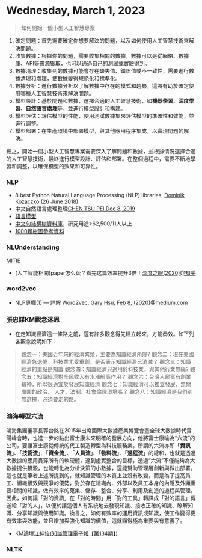 # Wednesday, March 1, 2023

> 如何開始一個小型人工智慧專案

1. 確定問題：首先需要確定你想要解決的問題，以及如何使用人工智慧技術來解決問題。
2. 收集數據：根據你的問題，需要收集相關的數據，數據可以是從網絡、數據庫、API等來源獲取，也可以通過自己的測試或實驗得到。
3. 數據清理：收集到的數據可能會存在缺失值、錯誤值或不一致性，需要進行數據清理和處理，使數據變得規範化和標準化。
4. 數據分析：進行數據分析以了解數據中存在的模式和趨勢，這將有助於確定使用哪種人工智慧技術來解決問題。
5. 模型設計：基於問題和數據，選擇合適的人工智慧技術，如**機器學習**、**深度學習**、**自然語言處理**等，並進行模型設計和構建。
6. 模型評估：評估模型的性能，使用測試數據集來評估模型的準確性和效能，並進行調整。
7. 模型部署：在生產環境中部署模型，與其他應用程序集成，以實現問題的解決。

總之，開始一個小型人工智慧專案需要深入了解問題和數據，並根據情況選擇合適的人工智慧技術，最終進行模型設計、評估和部署。在整個過程中，需要不斷地學習和調整，以確保模型的效果和可靠性。

### NLP

- 8 best Python Natural Language Processing (NLP) libraries, [Dominik Kozaczko (26 June 2018)](https://sunscrapers.com/blog/8-best-python-natural-language-processing-nlp/)
- 中文自然語言處理整理[CHEN TSU PEI Dec 8, 2019](https://medium.com/nlp-tsupei/從零開始學習自然語言處理-a729bccecda)
- [語言模型](https://ckip.iis.sinica.edu.tw/project/language_model)
- [中文句結構樹資料庫](https://iptt.sinica.edu.tw/shares/431)，研究用途>62,500/11人以上
- [1000顆樹圖參考資料](http://treebank.sinica.edu.tw/)

### NLUnderstanding

[MITIE](https://github.com/mit-nlp/MITIE)

- (人工智能相關)paper怎么读？看完这篇效率提升3倍！[深度之眼(2020)@知乎](https://zhuanlan.zhihu.com/p/315578622)

### word2vec

- NLP專欄(1) — 詳解 Word2vec, [Gary Hsu, Feb 8, (2020)@medium.com](https://sfhsu29.medium.com/nlp專欄-1-淺談word2vec-3775c7f7d5ba)

### 張忠謀KM觀念迷思
- 在走知識經濟這一條路之前，還有許多觀念得先建立起來，方能奏效。如下列各觀念說明如下：

> 觀念一：美國近年來的經濟繁榮，主要為知識經濟所賜? 
觀念二：現在美國經濟急退燒，科技業尤受重創，是否表示知識經濟已消滅？ 
觀念三：知識經濟的重點是知識
觀念四：知識經濟只適用於科技業，與其他行業無緣? 
觀念五：知識經濟對全民收入有水漲船高作用？
觀念六：台灣人民富有創業精神，所以很適宜於發展知識經濟
觀念七：知識經濟可以獨立發展，無關周圍的政治、 人才、法制、社會倫理環境嗎？
觀念八：知識經濟是我們別無選擇，必須要走的路。

### 鴻海轉型六流

鴻海集團董事長郭台銘在2015年出席國際大數據產業博覽會暨全球大數據時代貴陽峰會時，也進一步的點出富士康未來明確的發展方向，他將富士康喻為“六流”的公司，要讓富士康從傳統的代工製造轉型為科技服務業。所謂的六流亦即「**資訊流**」、「**技術流**」、「**資金流**」、「**人員流**」、「**物料流**」、「**過程流**」的總和，也就是透過大數據的應用貫穿所有的軟硬體，達到虛實整合的目標，透過“六流”不僅能夠為大數據提供積澱，也能轉化為分析決策的小數據，還能幫助管理層創新與做出部署。這也就是筆者上述所提到的，就知識管理的本質上並沒有改變，而是為了提高員工、組織績效與競爭的優勢，對於存在組織內、外部以及員工本身的內隱及外顯重要相關的知識，做有效率的蒐集、儲存、整合、分享、利用及創造的過程與管理。因此，如何讓「對的資訊」在「對的時間」用「對的工具」轉譯成「對的語言」傳送給「對的人」，以便於讓這個人有系統地去發現知識、接收正確的知識、瞭解知識、分享知識與使用知識。換言之，如何有效率的運用資訊或知識，使工作變得更有效率與效能，並且增加與強化知識的價值，這就顯得極為重要與有意義了。
- KM論壇[江純怡(知識管理電子報【第134期】)](https://km.ekm.org.tw/KMPP2016/Web/NewsPaper_Content.aspx?ID=04c5cd41-dffd-4a4a-b2bd-70a1a00f61f5)

### NLTK

